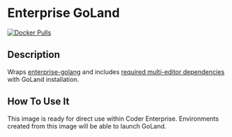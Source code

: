 # Enterprise GoLand

[![Docker Pulls](https://img.shields.io/docker/pulls/codercom/enterprise-goland?label=codercom%2Fenterprise-goland)](https://hub.docker.com/r/codercom/enterprise-goland)

## Description

Wraps [enterprise-golang](../golang/README.md) and includes
[required multi-editor dependencies](https://enterprise.coder.com/docs/installing-an-ide-onto-your-image#required-packages)
with GoLand installation.

## How To Use It

This image is ready for direct use within Coder Enterprise. Environments created
from this image will be able to launch GoLand.
